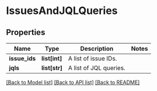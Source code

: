 # IssuesAndJQLQueries

## Properties
Name | Type | Description | Notes
------------ | ------------- | ------------- | -------------
**issue_ids** | **list[int]** | A list of issue IDs. | 
**jqls** | **list[str]** | A list of JQL queries. | 

[[Back to Model list]](../README.md#documentation-for-models) [[Back to API list]](../README.md#documentation-for-api-endpoints) [[Back to README]](../README.md)

